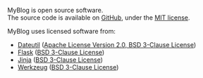 MyBlog is open source software.  
The source code is available on [GitHub](https://github.com/BenjaminHamon/MyBlog), under the [MIT license](https://github.com/BenjaminHamon/MyBlog/blob/master/license.txt).

MyBlog uses licensed software from:

- [Dateutil](https://dateutil.readthedocs.io/)
  ([Apache License Version 2.0, BSD 3-Clause License](https://github.com/dateutil/dateutil/blob/master/LICENSE))
- [Flask](https://palletsprojects.com/p/flask/)
  ([BSD 3-Clause License](https://github.com/pallets/flask/blob/main/LICENSE.rst))
- [Jinja](https://palletsprojects.com/p/jinja/)
  ([BSD 3-Clause License](https://github.com/pallets/jinja/blob/main/LICENSE.rst))
- [Werkzeug](https://palletsprojects.com/p/werkzeug/)
  ([BSD 3-Clause License](https://github.com/pallets/werkzeug/blob/main/LICENSE.rst))
